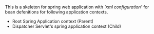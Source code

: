 This is a skeleton for spring web application with *'xml configuration'* for bean defenitions for following application contexts.

  - Root Spring Application context (Parent)
  - Dispatcher Servlet's spring application context (Child)
